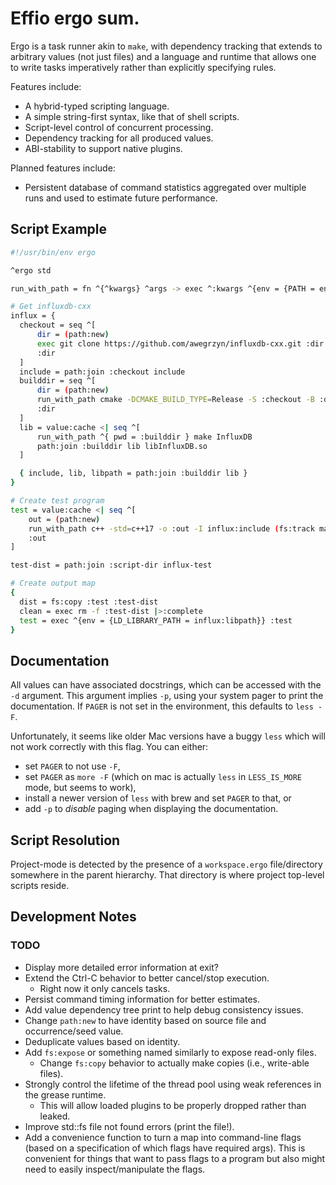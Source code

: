 # Effio ergo sum.

Ergo is a task runner akin to `make`, with dependency tracking that
extends to arbitrary values (not just files) and a language and runtime that
allows one to write tasks imperatively rather than explicitly specifying rules.

Features include:
* A hybrid-typed scripting language.
* A simple string-first syntax, like that of shell scripts.
* Script-level control of concurrent processing.
* Dependency tracking for all produced values.
* ABI-stability to support native plugins.

Planned features include:
* Persistent database of command statistics aggregated over multiple runs and
used to estimate future performance.

## Script Example

```sh
#!/usr/bin/env ergo

^ergo std

run_with_path = fn ^{^kwargs} ^args -> exec ^:kwargs ^{env = {PATH = env:get PATH}} ^:args |>:complete

# Get influxdb-cxx
influx = {
  checkout = seq ^[
      dir = (path:new)
      exec git clone https://github.com/awegrzyn/influxdb-cxx.git :dir |>:complete
      :dir
  ]
  include = path:join :checkout include
  builddir = seq ^[
      dir = (path:new)
      run_with_path cmake -DCMAKE_BUILD_TYPE=Release -S :checkout -B :dir
      :dir
  ]
  lib = value:cache <| seq ^[
      run_with_path ^{ pwd = :builddir } make InfluxDB
      path:join :builddir lib libInfluxDB.so
  ]

  { include, lib, libpath = path:join :builddir lib }
}

# Create test program
test = value:cache <| seq ^[
    out = (path:new)
    run_with_path c++ -std=c++17 -o :out -I influx:include (fs:track main.cpp) influx:lib
    :out
]

test-dist = path:join :script-dir influx-test

# Create output map
{
  dist = fs:copy :test :test-dist
  clean = exec rm -f :test-dist |>:complete
  test = exec ^{env = {LD_LIBRARY_PATH = influx:libpath}} :test
}
```

## Documentation
All values can have associated docstrings, which can be accessed with the `-d`
argument. This argument implies `-p`, using your system pager to print the
documentation. If `PAGER` is not set in the environment, this defaults to `less
-F`.

Unfortunately, it seems like older Mac versions have a buggy `less` which will
not work correctly with this flag. You can either:
* set `PAGER` to not use `-F`,
* set `PAGER` as `more -F` (which on mac is actually `less` in `LESS_IS_MORE` mode, but seems
  to work),
* install a newer version of `less` with brew and set `PAGER` to that, or
* add `-p` to _disable_ paging when displaying the documentation.

## Script Resolution
Project-mode is detected by the presence of a `workspace.ergo` file/directory
somewhere in the parent hierarchy. That directory is where project top-level
scripts reside.

## Development Notes

### TODO
* Display more detailed error information at exit?
* Extend the Ctrl-C behavior to better cancel/stop execution.
  * Right now it only cancels tasks.
* Persist command timing information for better estimates.
* Add value dependency tree print to help debug consistency issues.
* Change `path:new` to have identity based on source file and occurrence/seed
  value.
* Deduplicate values based on identity.
* Add `fs:expose` or something named similarly to expose read-only files.
  * Change `fs:copy` behavior to actually make copies (i.e., write-able files).
* Strongly control the lifetime of the thread pool using weak references in the
  grease runtime.
  * This will allow loaded plugins to be properly dropped rather than leaked.
* Improve std::fs file not found errors (print the file!).
* Add a convenience function to turn a map into command-line flags (based on a
  specification of which flags have required args). This is convenient for
  things that want to pass flags to a program but also might need to easily
  inspect/manipulate the flags.
